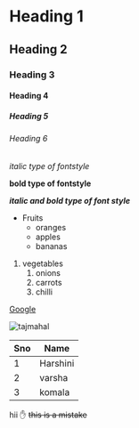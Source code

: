 # Heading 1
## Heading 2
### Heading 3
#### Heading 4
##### Heading 5
###### Heading 6
*italic type of fontstyle*

**bold type of fontstyle**

***italic and bold type of font style*** 

* Fruits
  * oranges
  * apples
  * bananas
  
1. vegetables
   1. onions
   2. carrots
   3. chilli
 
[Google](https://www.google.com/)

![tajmahal](https://encrypted-tbn0.gstatic.com/images?q=tbn:ANd9GcTvjVa0nJ_eQwzetqBRTPwSAO7Jk7QQJEvJgK32DWWUMTyLLKX7gEivL-Jzjo5hd1dzN2Y&usqp=CAU)

Sno|Name
----|----
1|Harshini
2|varsha
3|komala

hii ✋
~~this is a mistake~~


